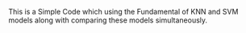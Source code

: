 This is a Simple Code which using the Fundamental of KNN and SVM models along with comparing these models simultaneously.
